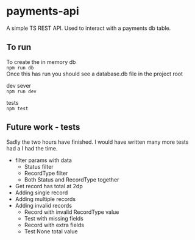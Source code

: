 # payments-api

A simple TS REST API.
Used to interact with a payments db table.

## To run

To create the in memory db  
`npm run db`  
Once this has run you should see a database.db file in the project root

dev sever  
`npm run dev`

tests  
`npm test`

## Future work - tests

Sadly the two hours have finished.
I would have written many more tests had a I had the time.

- filter params with data
  - Status filter
  - RecordType filter
  - Both Status and RecordType together
- Get record has total at 2dp
- Adding single record
- Adding multiple records
- Adding invalid records
  - Record with invalid RecordType value
  - Test with missing fields
  - Record with extra fields
  - Test None total value
